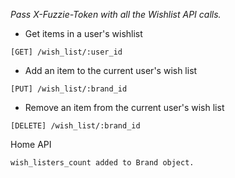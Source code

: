 *Pass X-Fuzzie-Token with all the Wishlist API calls.*

- Get items in a user's wishlist

```
[GET] /wish_list/:user_id
```

- Add an item to the current user's wish list

```
[PUT] /wish_list/:brand_id
```

- Remove an item from the current user's wish list

```
[DELETE] /wish_list/:brand_id
```

Home API

```
wish_listers_count added to Brand object.
```
